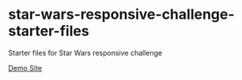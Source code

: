 # star-wars-responsive-challenge-starter-files
Starter files for Star Wars responsive challenge

[Demo Site](https://brittanyrw.github.io/star-wars-responsive-challenge-starter-files/)
